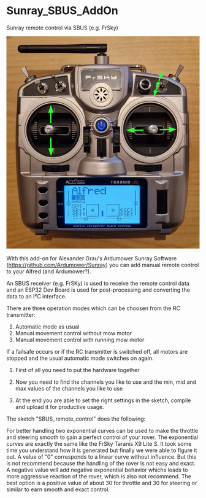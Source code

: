 # Sunray_SBUS_AddOn
Sunray remote control via SBUS (e.g. FrSky)

![remote_control](docs/remote_control.png)

With this add-on for Alexander Grau's Ardumower Sunray Software (https://github.com/Ardumower/Sunray) you can add manual remote control to your Alfred (and Ardumower?).

An SBUS receiver (e.g. FrSKy) is used to receive the remote control data and an ESP32 Dev Board is used for post-processing and converting the data to an I²C interface.

There are three operation modes which can be choosen from the RC transmitter:
1. Automatic mode as usual
2. Manual movement control without mow motor
3. Manual movement control with running mow motor
   
If a failsafe occurs or if the RC transmitter is switched off, all motors are stopped and the usual automatic mode switches on again.

1. First of all you need to put the hardware together

2. Now you need to find the channels you like to use and the min, mid and max values of the channels you like to use

3. At the end you are able to set the right settings in the sketch, compile and upload it for productive usage.


The sketch "SBUS_remote_control" does the following:

For better handling two exponential curves can be used to make the throttle and steering smooth to gain a perfect control of your rover.
The exponential curves are exactly the same like the FrSky Taranis X9 Lite S. It took some time you understand how it is generated but finally we were able to figure it out.
A value of "0" corresponds to a linear curve without influence. But this is not recommend because the handling of the rover is not easy and exact.
A negative value will add negative exponential behavior whichs leads to more aggressive reaction of the rover, which is also not recommend.
The best option is a positive value of about 30 for throttle and 30 for steering or similar to earn smooth and exact control.


